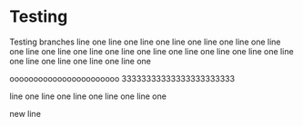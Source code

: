 # Testing
Testing branches 
line one line one line one line one line one 
line one line one line one line one line one 
line one line one line one line one line one 
line one line one line one line one line one 

ooooooooooooooooooooooo
33333333333333333333333

line one line one line one line one line one 



new line
